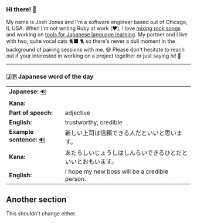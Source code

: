 ### Hi there! 👋

My name is Josh Jones and I'm a software engineer based out of Chicago, IL USA. When I'm not writing Ruby at work (❤️), I love [mixing rock songs](https://www.musiclikeyoumeanit.com/) and working on [tools for Japanese language learning](https://github.com/stars/jhunschejones/lists/japanese-language-learning). My partner and I live with two, quite vocal cats 🐈‍⬛ 🐈  so there's never a dull moment in the background of pairing sessions with me. 😅 Please don't hesitate to reach out if your interested in working on a project together or just saying hi! 👋

---

### 🇯🇵 Japanese word of the day

<!-- START WORD OF THE DAY -->
<table>
  <tr><td><strong>Japanese:</strong> <a href="https://wotd.transparent.com/japanese/2021/words/JPNjp_00097.mp3">🔊</a></td><td></td></tr>
  <tr><td><strong>Kana:</strong></td><td></td></tr>
  <tr><td><strong>Part of speech:</strong></td><td>adjective</td></tr>
  <tr><td><strong>English:</strong></td><td>trustworthy, credible</td></tr>
  <tr><td><strong>Example sentence:</strong> <a href="https://wotd.transparent.com/japanese/2021/sentences/JPNjp_00463.mp3">🔊</a></td><td>新しい上司は信頼できる人だといいと思います。</td></tr>
  <tr><td><strong>Kana:</strong></td><td>あたらしいじょうしはしんらいできるひとだといいとおもいます。</td></tr>
  <tr><td><strong>English:</strong></td><td>I hope my new boss will be a credible person.</td></tr>
</table>
<!-- END WORD OF THE DAY -->

## Another section
This shouldn't change either.
